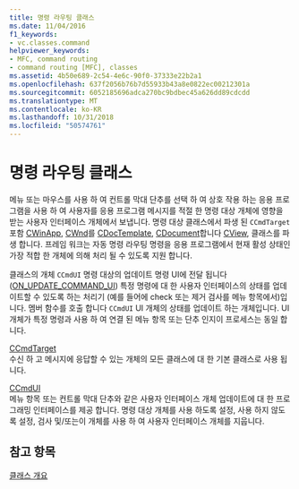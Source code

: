```yaml
---
title: 명령 라우팅 클래스
ms.date: 11/04/2016
f1_keywords:
- vc.classes.command
helpviewer_keywords:
- MFC, command routing
- command routing [MFC], classes
ms.assetid: 4b50e689-2c54-4e6c-90f0-37333e22b2a1
ms.openlocfilehash: 637f2056b76b7d55933b43a8e0822ec00212301a
ms.sourcegitcommit: 6052185696adca270bc9bdbec45a626dd89cdcdd
ms.translationtype: MT
ms.contentlocale: ko-KR
ms.lasthandoff: 10/31/2018
ms.locfileid: "50574761"
---
```

# <a name="command-routing-classes"></a>명령 라우팅 클래스

메뉴 또는 마우스를 사용 하 여 컨트롤 막대 단추를 선택 하 여 상호 작용 하는 응용 프로그램을 사용 하 여 사용자를 응용 프로그램 메시지를 적절 한 명령 대상 개체에 영향을 받는 사용자 인터페이스 개체에서 보냅니다. 명령 대상 클래스에서 파생 된 `CCmdTarget` 포함 [CWinApp](../mfc/reference/cwinapp-class.md), [CWnd](../mfc/reference/cwnd-class.md)를 [CDocTemplate](../mfc/reference/cdoctemplate-class.md), [CDocument](../mfc/reference/cdocument-class.md)합니다 [CView](../mfc/reference/cview-class.md), 클래스를 파생 합니다. 프레임 워크는 자동 명령 라우팅 명령을 응용 프로그램에서 현재 활성 상태인 가장 적합 한 개체에 의해 처리 될 수 있도록 지원 합니다.

클래스의 개체 `CCmdUI` 명령 대상의 업데이트 명령 UI에 전달 됩니다 ([ON_UPDATE_COMMAND_UI](reference/message-map-macros-mfc.md#on_update_command_ui)) 특정 명령에 대 한 사용자 인터페이스의 상태를 업데이트할 수 있도록 하는 처리기 (예를 들어에 check 또는 제거 검사를 메뉴 항목에서)입니다. 멤버 함수를 호출 합니다 `CCmdUI` UI 개체의 상태를 업데이트 하는 개체입니다. UI 개체가 특정 명령과 사용 하 여 연결 된 메뉴 항목 또는 단추 인지이 프로세스는 동일 합니다.

[CCmdTarget](../mfc/reference/ccmdtarget-class.md)<br/>
수신 하 고 메시지에 응답할 수 있는 개체의 모든 클래스에 대 한 기본 클래스로 사용 됩니다.

[CCmdUI](../mfc/reference/ccmdui-class.md)<br/>
메뉴 항목 또는 컨트롤 막대 단추와 같은 사용자 인터페이스 개체 업데이트에 대 한 프로그래밍 인터페이스를 제공 합니다. 명령 대상 개체를 사용 하도록 설정, 사용 하지 않도록 설정, 검사 및/또는이 개체를 사용 하 여 사용자 인터페이스 개체를 지웁니다.

## <a name="see-also"></a>참고 항목

[클래스 개요](../mfc/class-library-overview.md)

